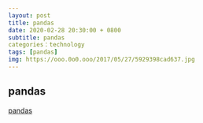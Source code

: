 ```yaml
---
layout: post
title: pandas
date: 2020-02-28 20:30:00 + 0800
subtitle: pandas
categories：technology
tags: [pandas]
img: https://ooo.0o0.ooo/2017/05/27/5929398cad637.jpg
---
```


## pandas

[pandas](https://github.com/liupengzhouyi/liupengzhouyi.github.io/tree/master/file/pandas.pdf)